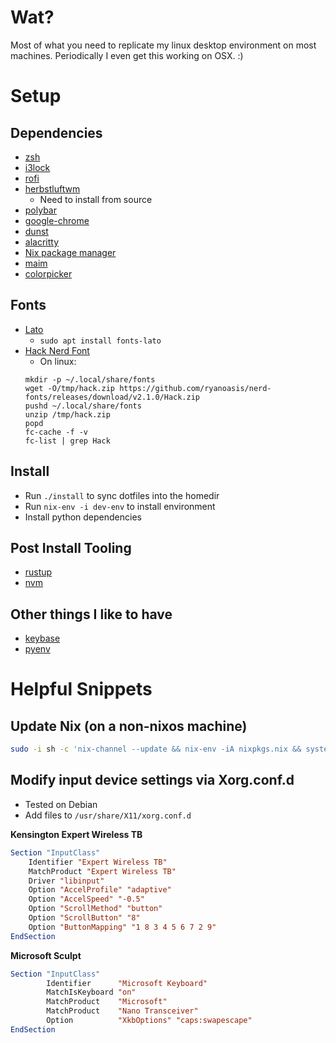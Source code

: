 # Wat?
Most of what you need to replicate my linux desktop environment on most
machines. Periodically I even get this working on OSX. :)

# Setup

## Dependencies

* [zsh](https://github.com/alacritty/alacritty)
* [i3lock](https://github.com/i3/i3lock)
* [rofi](https://github.com/davatorium/rofi)
* [herbstluftwm](https://herbstluftwm.org/)
    * Need to install from source
* [polybar](https://github.com/polybar/polybar)
* [google-chrome](https://www.google.com/intl/en_ca/chrome/)
* [dunst](https://github.com/dunst-project/dunst)
* [alacritty](https://github.com/alacritty/alacritty)
* [Nix package manager](https://nixos.org/download.html)
* [maim](https://github.com/naelstrof/maim)
* [colorpicker](git@github.com:ym1234/colorpicker.git)

## Fonts

* [Lato](https://fonts.google.com/specimen/Lato)
    * `sudo apt install fonts-lato`
* [Hack Nerd Font](https://www.nerdfonts.com/font-downloads)
    * On linux:
    ```
    mkdir -p ~/.local/share/fonts
    wget -O/tmp/hack.zip https://github.com/ryanoasis/nerd-fonts/releases/download/v2.1.0/Hack.zip
    pushd ~/.local/share/fonts
    unzip /tmp/hack.zip
    popd
    fc-cache -f -v
    fc-list | grep Hack
    ```

## Install

* Run `./install` to sync dotfiles into the homedir
* Run `nix-env -i dev-env` to install environment
* Install python dependencies

## Post Install Tooling

* [rustup](https://rustup.rs/)
* [nvm](https://github.com/nvm-sh/nvm)

## Other things I like to have

* [keybase](https://keybase.io/)
* [pyenv](https://github.com/pyenv/pyenv#installation)

# Helpful Snippets

## Update Nix (on a non-nixos machine)

```sh
sudo -i sh -c 'nix-channel --update && nix-env -iA nixpkgs.nix && systemctl daemon-reload'
```

## Modify input device settings via Xorg.conf.d

* Tested on Debian
* Add files to `/usr/share/X11/xorg.conf.d`

**Kensington Expert Wireless TB**

```xorg
Section "InputClass"
    Identifier "Expert Wireless TB"
    MatchProduct "Expert Wireless TB"
    Driver "libinput"
    Option "AccelProfile" "adaptive"
    Option "AccelSpeed" "-0.5"
    Option "ScrollMethod" "button"
    Option "ScrollButton" "8"
    Option "ButtonMapping" "1 8 3 4 5 6 7 2 9"
EndSection
```

**Microsoft Sculpt**

```xorg
Section "InputClass"
        Identifier      "Microsoft Keyboard"
        MatchIsKeyboard "on"
        MatchProduct    "Microsoft"
        MatchProduct    "Nano Transceiver"
        Option          "XkbOptions" "caps:swapescape"
EndSection
```
